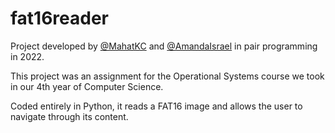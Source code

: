 # fat16reader

Project developed by  [@MahatKC](https://www.github.com/MahatKC) and [@AmandaIsrael](https://www.github.com/AmandaIsrael) in pair programming in 2022.

This project was an assignment for the Operational Systems course we took in our 4th year of Computer Science.

Coded entirely in Python, it reads a FAT16 image and allows the user to navigate through its content.
